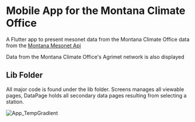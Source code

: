 # Mobile App for the Montana Climate Office
A Flutter app to present mesonet data from the Montana Climate Office
data from the [Montana Mesonet Api](https://climate.umt.edu/mesonet/api/)

Data from the Montana Climate Office's Agrimet network is also displayed

## Lib Folder
All major code is found under the lib folder.
Screens manages all viewable pages, DataPage holds all secondary data pages resulting from selecting a station.

![App_TempGradient](https://github.com/user-attachments/assets/08355d1f-42d8-4c32-9436-15019ece4c3f)
